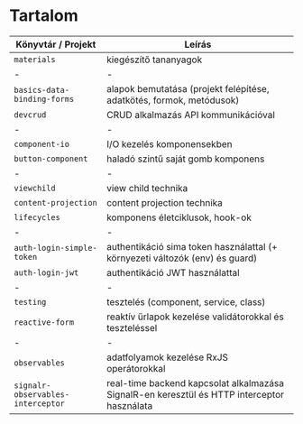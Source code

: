 # Tartalom

| Könyvtár / Projekt | Leírás |
|--------------------|--------|
| `materials` | kiegészítő tananyagok |
| - | - |
| `basics-data-binding-forms` | alapok bemutatása (projekt felépítése, adatkötés, formok, metódusok) |
| `devcrud` | CRUD alkalmazás API kommunikációval |
| - | - |
| `component-io` | I/O kezelés komponensekben |
| `button-component` | haladó szintű saját gomb komponens |
| - | - |
| `viewchild` | view child technika |
| `content-projection` | content projection technika |
| `lifecycles` | komponens életciklusok, hook-ok |
| - | - |
| `auth-login-simple-token` | authentikáció sima token használattal (+ környezeti változók (env) és guard) |
| `auth-login-jwt` | authentikáció JWT használattal |
| - | - |
| `testing` | tesztelés (component, service, class) |
| `reactive-form` | reaktív űrlapok kezelése validátorokkal és teszteléssel |
| - | - |
| `observables` | adatfolyamok kezelése RxJS operátorokkal |
| `signalr-observables-interceptor` | real-time backend kapcsolat alkalmazása SignalR-en keresztül és HTTP interceptor használata |
